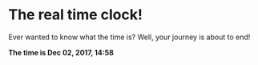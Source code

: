 # The real time clock!

Ever wanted to know what the time is? Well, your journey is about to end!

**The time is Dec 02, 2017, 14:58**